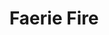 ---
title: "Faerie Fire"
index: "faerie-fire"
permalink: /spells/faerie-fire/
tags:
  - Spell
  - 1st Level
  - Evocation
available_for:
  - Druid
level: "1st Level"
school: "Evocation"
range: "60 ft"
area: "20 ft"
shape: "Cube"
comp:
  - V
duration: "1 Minute"
concentration: true
attack: "DEX Save"
description: |
  Each object in a 20-foot cube within range is outlined in blue, green, or violet light (your choice). Any creature in the area when the spell is cast is also outlined in light if it fails a dexterity saving throw. For the duration, objects and affected creatures shed dim light in a 10-foot radius.

  Any attack roll against an affected creature or object has advantage if the attacker can see it, and the affected creature or object can't benefit from being invisible.
excerpt: "Each object in a 20-foot cube within range is outlined in blue, green, or violet light (your choice)."
source: "Basic Rules"
---